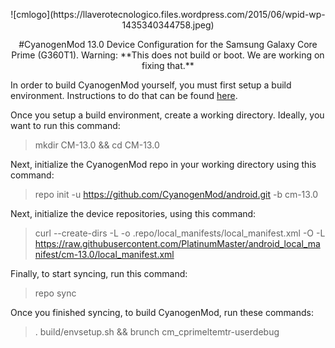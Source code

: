 <p align="center">
![cmlogo](https://llaverotecnologico.files.wordpress.com/2015/06/wpid-wp-1435340344758.jpeg)
<p align="center">
#CyanogenMod 13.0 Device Configuration for the Samsung Galaxy Core Prime (G360T1).
Warning: **This does not build or boot. We are working on fixing that.** 

In order to build CyanogenMod yourself, you must first setup a build environment. Instructions to do that can be found [here](https://source.android.com/source/initializing.html).


Once you setup a build environment, create a working directory. Ideally, you want to run this command:
> mkdir CM-13.0 && cd CM-13.0

Next, initialize the CyanogenMod repo in your working directory using this command:
> repo init -u https://github.com/CyanogenMod/android.git -b cm-13.0

Next, initialize the device repositories, using this command:
> curl --create-dirs -L -o .repo/local_manifests/local_manifest.xml -O -L https://raw.githubusercontent.com/PlatinumMaster/android_local_manifest/cm-13.0/local_manifest.xml

Finally, to start syncing, run this command:
> repo sync


Once you finished syncing, to build CyanogenMod, run these commands:
> . build/envsetup.sh && brunch cm_cprimeltemtr-userdebug
